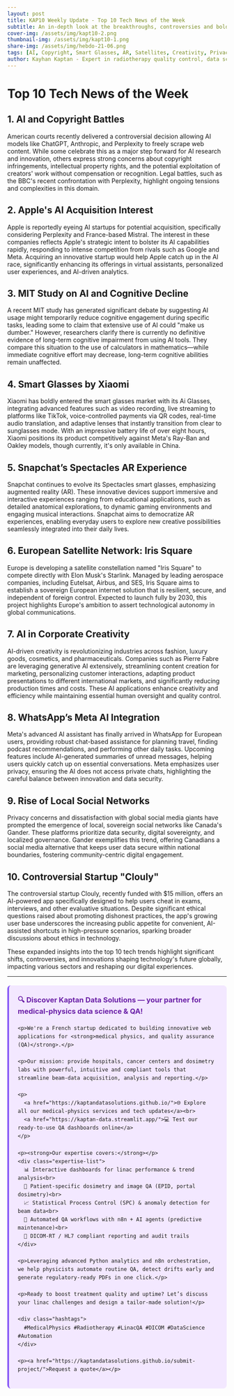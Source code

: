 ```yaml
---
layout: post
title: KAP10 Weekly Update - Top 10 Tech News of the Week
subtitle: An in‑depth look at the breakthroughs, controversies and bold moves reshaping the digital landscape
cover-img: /assets/img/kapt10-2.png  
thumbnail-img: /assets/img/kapt10-1.png  
share-img: /assets/img/hebdo-21-06.png 
tags: [AI, Copyright, Smart Glasses, AR, Satellites, Creativity, Privacy, Social Networks, Startups, Ethics]
author: Kayhan Kaptan - Expert in radiotherapy quality control, data science and automation
---
```


# Top 10 Tech News of the Week

## 1. AI and Copyright Battles

American courts recently delivered a controversial decision allowing AI models like ChatGPT, Anthropic, and Perplexity to freely scrape web content. While some celebrate this as a major step forward for AI research and innovation, others express strong concerns about copyright infringements, intellectual property rights, and the potential exploitation of creators' work without compensation or recognition. Legal battles, such as the BBC's recent confrontation with Perplexity, highlight ongoing tensions and complexities in this domain.

## 2. Apple's AI Acquisition Interest

Apple is reportedly eyeing AI startups for potential acquisition, specifically considering Perplexity and France-based Mistral. The interest in these companies reflects Apple's strategic intent to bolster its AI capabilities rapidly, responding to intense competition from rivals such as Google and Meta. Acquiring an innovative startup would help Apple catch up in the AI race, significantly enhancing its offerings in virtual assistants, personalized user experiences, and AI-driven analytics.

## 3. MIT Study on AI and Cognitive Decline

A recent MIT study has generated significant debate by suggesting AI usage might temporarily reduce cognitive engagement during specific tasks, leading some to claim that extensive use of AI could "make us dumber." However, researchers clarify there is currently no definitive evidence of long-term cognitive impairment from using AI tools. They compare this situation to the use of calculators in mathematics—while immediate cognitive effort may decrease, long-term cognitive abilities remain unaffected.

## 4. Smart Glasses by Xiaomi

Xiaomi has boldly entered the smart glasses market with its Ai Glasses, integrating advanced features such as video recording, live streaming to platforms like TikTok, voice-controlled payments via QR codes, real-time audio translation, and adaptive lenses that instantly transition from clear to sunglasses mode. With an impressive battery life of over eight hours, Xiaomi positions its product competitively against Meta's Ray-Ban and Oakley models, though currently, it's only available in China.

## 5. Snapchat’s Spectacles AR Experience

Snapchat continues to evolve its Spectacles smart glasses, emphasizing augmented reality (AR). These innovative devices support immersive and interactive experiences ranging from educational applications, such as detailed anatomical explorations, to dynamic gaming environments and engaging musical interactions. Snapchat aims to democratize AR experiences, enabling everyday users to explore new creative possibilities seamlessly integrated into their daily lives.

## 6. European Satellite Network: Iris Square

Europe is developing a satellite constellation named "Iris Square" to compete directly with Elon Musk's Starlink. Managed by leading aerospace companies, including Eutelsat, Airbus, and SES, Iris Square aims to establish a sovereign European internet solution that is resilient, secure, and independent of foreign control. Expected to launch fully by 2030, this project highlights Europe's ambition to assert technological autonomy in global communications.

## 7. AI in Corporate Creativity

AI-driven creativity is revolutionizing industries across fashion, luxury goods, cosmetics, and pharmaceuticals. Companies such as Pierre Fabre are leveraging generative AI extensively, streamlining content creation for marketing, personalizing customer interactions, adapting product presentations to different international markets, and significantly reducing production times and costs. These AI applications enhance creativity and efficiency while maintaining essential human oversight and quality control.

## 8. WhatsApp’s Meta AI Integration

Meta's advanced AI assistant has finally arrived in WhatsApp for European users, providing robust chat-based assistance for planning travel, finding podcast recommendations, and performing other daily tasks. Upcoming features include AI-generated summaries of unread messages, helping users quickly catch up on essential conversations. Meta emphasizes user privacy, ensuring the AI does not access private chats, highlighting the careful balance between innovation and data security.

## 9. Rise of Local Social Networks

Privacy concerns and dissatisfaction with global social media giants have prompted the emergence of local, sovereign social networks like Canada's Gander. These platforms prioritize data security, digital sovereignty, and localized governance. Gander exemplifies this trend, offering Canadians a social media alternative that keeps user data secure within national boundaries, fostering community-centric digital engagement.

## 10. Controversial Startup "Clouly"

The controversial startup Clouly, recently funded with \$15 million, offers an AI-powered app specifically designed to help users cheat in exams, interviews, and other evaluative situations. Despite significant ethical questions raised about promoting dishonest practices, the app's growing user base underscores the increasing public appetite for convenient, AI-assisted shortcuts in high-pressure scenarios, sparking broader discussions about ethics in technology.

These expanded insights into the top 10 tech trends highlight significant shifts, controversies, and innovations shaping technology's future globally, impacting various sectors and reshaping our digital experiences.


---

<html lang="fr">
<head>
    <meta charset="UTF-8">
    <meta name="viewport" content="width=device-width, initial-scale=1.0">
    <title>Kaptan Data Solutions</title>
    <style>
        .citation {
            background-color: #f3e8ff;
            border-left: 4px solid #8b5cf6;
            padding: 20px;
            margin: 20px 0;
            border-radius: 8px;
            font-family: -apple-system, BlinkMacSystemFont, 'Segoe UI', Roboto, sans-serif;
            line-height: 1.6;
        }
        .citation h3 {
            color: #6b21a8;
            margin-top: 0;
        }
        .citation a {
            color: #7c3aed;
            text-decoration: none;
        }
        .citation a:hover {
            text-decoration: underline;
        }
        .expertise-list {
            margin: 15px 0;
        }
        .hashtags {
            font-weight: bold;
            color: #7c3aed;
            margin-top: 15px;
        }
    </style>
</head>
<body>
  <div class="citation">
    <h3>🔍 Discover Kaptan Data Solutions — your partner for medical-physics data science & QA!</h3>

    <p>We're a French startup dedicated to building innovative web applications for <strong>medical physics, and quality assurance (QA)</strong>.</p>

    <p>Our mission: provide hospitals, cancer centers and dosimetry labs with powerful, intuitive and compliant tools that streamline beam-data acquisition, analysis and reporting.</p>

    <p>
      <a href="https://kaptandatasolutions.github.io/">🌐 Explore all our medical-physics services and tech updates</a><br>
      <a href="https://kaptan-data.streamlit.app/">💻 Test our ready-to-use QA dashboards online</a>
    </p>

    <p><strong>Our expertise covers:</strong></p>
    <div class="expertise-list">
      📊 Interactive dashboards for linac performance & trend analysis<br>
      🔬 Patient-specific dosimetry and image QA (EPID, portal dosimetry)<br>
      📈 Statistical Process Control (SPC) & anomaly detection for beam data<br>
      🤖 Automated QA workflows with n8n + AI agents (predictive maintenance)<br>
      📑 DICOM-RT / HL7 compliant reporting and audit trails
    </div>

    <p>Leveraging advanced Python analytics and n8n orchestration, we help physicists automate routine QA, detect drifts early and generate regulatory-ready PDFs in one click.</p>

    <p>Ready to boost treatment quality and uptime? Let’s discuss your linac challenges and design a tailor-made solution!</p>

    <div class="hashtags">
      #MedicalPhysics #Radiotherapy #LinacQA #DICOM #DataScience #Automation
    </div>

    <p><a href="https://kaptandatasolutions.github.io/submit-project/">Request a quote</a></p>
  </div>
</body>
</html>  